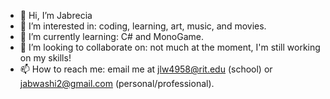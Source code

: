 - 👋 Hi, I’m Jabrecia
- 👀 I’m interested in: coding, learning, art, music, and movies.
- 🌱 I’m currently learning: C# and MonoGame.
- 💞️ I’m looking to collaborate on: not much at the moment, I'm still working on my skills!
- 📫 How to reach me: email me at jlw4958@rit.edu (school) or jabwashi2@gmail.com (personal/professional).

<!---
jlw4958/jlw4958 is a ✨ special ✨ repository because its `README.md` (this file) appears on your GitHub profile.
You can click the Preview link to take a look at your changes.
--->
